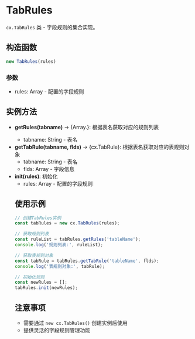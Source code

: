 # TabRules

`cx.TabRules` 类 - 字段规则的集合实现。

## 构造函数

```javascript
new TabRules(rules)
```

### 参数
- rules: Array - 配置的字段规则

## 实例方法

- **getRules(tabname)** → {Array.<Object>}: 根据表名获取对应的规则列表
  - tabname: String - 表名
- **getTabRule(tabname, flds)** → {cx.TabRule}: 根据表名获取对应的表规则对象
  - tabname: String - 表名
  - flds: Array - 字段信息
- **init(rules)**: 初始化
  - rules: Array - 配置的字段规则

## 使用示例

```javascript
// 创建TabRules实例
const tabRules = new cx.TabRules(rules);

// 获取规则列表
const ruleList = tabRules.getRules('tableName');
console.log('规则列表:', ruleList);

// 获取表规则对象
const tabRule = tabRules.getTabRule('tableName', flds);
console.log('表规则对象:', tabRule);

// 初始化规则
const newRules = [];
tabRules.init(newRules);
```

## 注意事项

- 需要通过 `new cx.TabRules()` 创建实例后使用
- 提供灵活的字段规则管理功能 